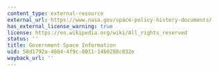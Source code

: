 ```yaml
---
content_type: external-resource
external_url: https://www.nasa.gov/space-policy-history-documents/
has_external_license_warning: true
license: https://en.wikipedia.org/wiki/All_rights_reserved
status: ''
title: Government Space Information
uid: 58d1792a-4604-4f9c-8011-14b0288c032e
wayback_url: ''
---
```

